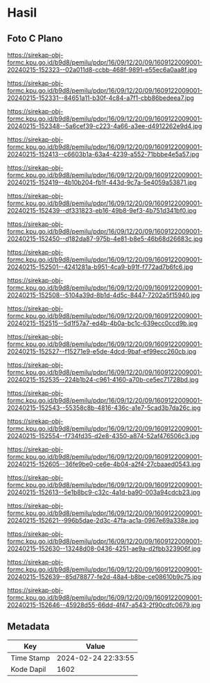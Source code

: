 # Hasil

## Foto C Plano

https://sirekap-obj-formc.kpu.go.id/b9d8/pemilu/pdpr/16/09/12/20/09/1609122009001-20240215-152323--02a011d8-ccbb-468f-9891-e55ec6a0aa8f.jpg

https://sirekap-obj-formc.kpu.go.id/b9d8/pemilu/pdpr/16/09/12/20/09/1609122009001-20240215-152331--84651a11-b30f-4c84-a7f1-cbb86bedeea7.jpg

https://sirekap-obj-formc.kpu.go.id/b9d8/pemilu/pdpr/16/09/12/20/09/1609122009001-20240215-152348--5a6cef39-c223-4a66-a3ee-d4912262e9d4.jpg

https://sirekap-obj-formc.kpu.go.id/b9d8/pemilu/pdpr/16/09/12/20/09/1609122009001-20240215-152413--c6603b1a-63a4-4239-a552-71bbbe4e5a57.jpg

https://sirekap-obj-formc.kpu.go.id/b9d8/pemilu/pdpr/16/09/12/20/09/1609122009001-20240215-152419--4b10b204-fb1f-443d-9c7a-5e4059a53871.jpg

https://sirekap-obj-formc.kpu.go.id/b9d8/pemilu/pdpr/16/09/12/20/09/1609122009001-20240215-152439--df331823-eb16-49b8-9ef3-4b751d341bf0.jpg

https://sirekap-obj-formc.kpu.go.id/b9d8/pemilu/pdpr/16/09/12/20/09/1609122009001-20240215-152450--d182da87-975b-4e81-b8e5-46b68d26683c.jpg

https://sirekap-obj-formc.kpu.go.id/b9d8/pemilu/pdpr/16/09/12/20/09/1609122009001-20240215-152501--4241281a-b951-4ca9-b91f-f772ad7b6fc6.jpg

https://sirekap-obj-formc.kpu.go.id/b9d8/pemilu/pdpr/16/09/12/20/09/1609122009001-20240215-152508--5104a39d-8b1d-4d5c-8447-7202a5f15940.jpg

https://sirekap-obj-formc.kpu.go.id/b9d8/pemilu/pdpr/16/09/12/20/09/1609122009001-20240215-152515--5d1f57a7-ed4b-4b0a-bc1c-639ecc0ccd9b.jpg

https://sirekap-obj-formc.kpu.go.id/b9d8/pemilu/pdpr/16/09/12/20/09/1609122009001-20240215-152527--f15271e9-e5de-4dcd-9baf-ef99ecc260cb.jpg

https://sirekap-obj-formc.kpu.go.id/b9d8/pemilu/pdpr/16/09/12/20/09/1609122009001-20240215-152535--224b1b24-c961-4160-a70b-ce5ec71728bd.jpg

https://sirekap-obj-formc.kpu.go.id/b9d8/pemilu/pdpr/16/09/12/20/09/1609122009001-20240215-152543--55358c8b-4816-436c-a1e7-5cad3b7da26c.jpg

https://sirekap-obj-formc.kpu.go.id/b9d8/pemilu/pdpr/16/09/12/20/09/1609122009001-20240215-152554--f734fd35-d2e8-4350-a874-52af476506c3.jpg

https://sirekap-obj-formc.kpu.go.id/b9d8/pemilu/pdpr/16/09/12/20/09/1609122009001-20240215-152605--36fe9be0-ce6e-4b04-a2f4-27cbaaed0543.jpg

https://sirekap-obj-formc.kpu.go.id/b9d8/pemilu/pdpr/16/09/12/20/09/1609122009001-20240215-152613--5e1b8bc9-c32c-4a1d-ba90-003a94cdcb23.jpg

https://sirekap-obj-formc.kpu.go.id/b9d8/pemilu/pdpr/16/09/12/20/09/1609122009001-20240215-152621--996b5dae-2d3c-47fa-ac1a-0967e69a338e.jpg

https://sirekap-obj-formc.kpu.go.id/b9d8/pemilu/pdpr/16/09/12/20/09/1609122009001-20240215-152630--13248d08-0436-4251-ae9a-d2fbb323906f.jpg

https://sirekap-obj-formc.kpu.go.id/b9d8/pemilu/pdpr/16/09/12/20/09/1609122009001-20240215-152639--85d78877-fe2d-48a4-b8be-ce08610b9c75.jpg

https://sirekap-obj-formc.kpu.go.id/b9d8/pemilu/pdpr/16/09/12/20/09/1609122009001-20240215-152646--45928d55-66dd-4f47-a543-2f90cdfc0679.jpg


## Metadata

| Key        | Value               |
| ---------- | ------------------- |
| Time Stamp | 2024-02-24 22:33:55 |
| Kode Dapil | 1602                |



